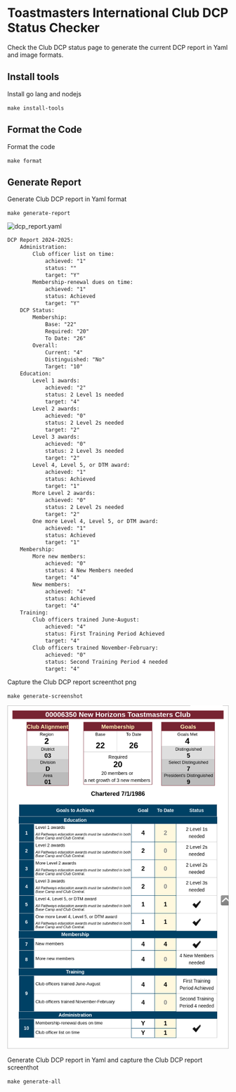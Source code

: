 # Toastmasters International Club DCP Status Checker
Check the Club DCP status page to generate the current DCP report in Yaml and image formats.

## Install tools
Install go lang and nodejs

`make install-tools`

## Format the Code
Format the code

`make format`

## Generate Report
Generate Club DCP report in Yaml format

`make generate-report`

![dcp_report.yaml](./dcp_report.yaml)

```
DCP Report 2024-2025:
    Administration:
        Club officer list on time:
            achieved: "1"
            status: ""
            target: "Y"
        Membership-renewal dues on time:
            achieved: "1"
            status: Achieved
            target: "Y"
    DCP Status:
        Membership:
            Base: "22"
            Required: "20"
            To Date: "26"
        Overall:
            Current: "4"
            Distinguished: "No"
            Target: "10"
    Education:
        Level 1 awards:
            achieved: "2"
            status: 2 Level 1s needed
            target: "4"
        Level 2 awards:
            achieved: "0"
            status: 2 Level 2s needed
            target: "2"
        Level 3 awards:
            achieved: "0"
            status: 2 Level 3s needed
            target: "2"
        Level 4, Level 5, or DTM award:
            achieved: "1"
            status: Achieved
            target: "1"
        More Level 2 awards:
            achieved: "0"
            status: 2 Level 2s needed
            target: "2"
        One more Level 4, Level 5, or DTM award:
            achieved: "1"
            status: Achieved
            target: "1"
    Membership:
        More new members:
            achieved: "0"
            status: 4 New Members needed
            target: "4"
        New members:
            achieved: "4"
            status: Achieved
            target: "4"
    Training:
        Club officers trained June-August:
            achieved: "4"
            status: First Training Period Achieved
            target: "4"
        Club officers trained November-February:
            achieved: "0"
            status: Second Training Period 4 needed
            target: "4"
```


Capture the Club DCP report screenthot png

`make generate-screenshot`

![Club DCP Report](./dcp_report.png)

Generate Club DCP report in Yaml and capture the Club DCP report screenthot

`make generate-all`
